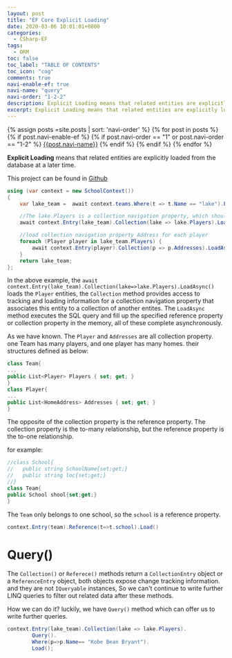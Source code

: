 ```yaml
---
layout: post
title: "EF Core Explicit Loading"
date: 2020-03-06 10:01:01+0800
categories:
  - CSharp-EF
tags:
  - ORM
toc: false
toc_label: "TABLE OF CONTENTS"
toc_icon: "cog"
comments: true
navi-enable-ef: true
navi-name: "query"
navi-order: "1-2-2"
description: Explicit Loading means that related entities are explicitly loaded from the database at a later time.
excerpt: Explicit Loading means that related entities are explicitly loaded from the database at a later time.
---
```

<!--navigation bar-->
<div class='navi-link-container'>
  {% assign posts =site.posts | sort: 'navi-order' %}
  {% for post in posts %}
    {% if post.navi-enable-ef %}
      {%  if post.navi-order == "1" or
             post.navi-order == "1-2" %}
          <a href="{{ site.baseurl }}{{ post.url }}" class='navi-link'>{{post.navi-name}}</a>
      {% endif %}
    {% endif %}
  {% endfor %}
</div>
<!--navigation bar-->



**Explicit Loading** means that related entities are explicitly loaded from the database at a later time.

This project can be found in [Github][1]


```c#
using (var context = new SchoolContext())
{
    var lake_team =  await context.teams.Where(t => t.Name == "lake").FirstOrDefaultAsync();

    //The lake.Players is a collection navigation property, which should use the Collection method.
    await context.Entry(lake_team).Collection(lake => lake.Players).LoadAsync();

    //load collection navigation property Address for each player 
    foreach (Player player in lake_team.Players) {
        await context.Entry(player).Collection(p => p.Addresses).LoadAsync();
    }
    return lake_team;
};
```

In the above example, the  `await context.Entry(lake_team).Collection(lake=>lake.Players).LoadAsync()` loads the  `Player` entities, the  `Collection` method provides access to tracking and loading information for a collection navigation property that associates this entity to a collection of another entites. The `LoadAsync` method executes the SQL query and fill up the specified reference property or collection property in the memory, all of these complete asynchronously.


As we have known. The  `Player` and `Addresses` are all collection property. one Team has many players, and one player has many homes. their structures defined as below:
```c#
class Team{
...
public List<Player> Players { set; get; }
}
class Player{
...
public List<HomeAddress> Addresses { set; get; }
}
```
The opposite of the collection property is the reference property. The collection property is the to-many relationship, but the reference property is the to-one relationship.

for example:
```c#
//class School{
//   public string SchoolName{set;get;}
//   public string loc{set;get;}
//}
class Team{
public School shool{set;get;}
}
```
The `Team` only belongs to one school, so the `school` is a reference property. 
```c#
context.Entry(team).Reference(t=>t.school).Load()
```

#  Query()
The `Collection()` or `Referece()` methods return a `CollectionEntry` object or a `ReferenceEntry` object, both objects expose change tracking information. and they are not `IQueryable` instances, So we can't continue to write further LINQ queries to filter out related data after these methods.

How we can do it? luckily, we have `Query()` method which can offer us to write further queries.
```c#
context.Entry(lake_team).Collection(lake => lake.Players).
        Query().
        Where(p=>p.Name== "Kobe Bean Bryant").
        Load();
```



[1]: https://github.com/voltwu/C-Sharp-Console-Application-EF-Core-Example/tree/921b247932ec61bf7a10d4392413e4f377652c97